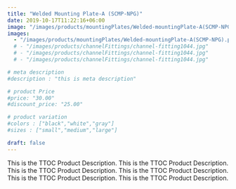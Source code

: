 ```yaml
---
title: "Welded Mounting Plate-A (SCMP-NPG)"
date: 2019-10-17T11:22:16+06:00
image: "/images/products/mountingPlates/Welded-mountingPlate-A(SCMP-NPG).png"
images: 
  - "/images/products/mountingPlates/Welded-mountingPlate-A(SCMP-NPG).png"
  # - "/images/products/channelFittings/channel-fitting1044.jpg"
  # - "/images/products/channelFittings/channel-fitting1044.jpg"
  # - "/images/products/channelFittings/channel-fitting1044.jpg"

# meta description
#description : "this is meta description"

# product Price
#price: "30.00"
#discount_price: "25.00"

# product variation
#colors : ["black","white","gray"]
#sizes : ["small","medium","large"]

draft: false
---
```


This is the TTOC Product Description. This is the TTOC Product Description. This is the TTOC Product Description. This is the TTOC Product Description. This is the TTOC Product Description. This is the TTOC Product Description. 